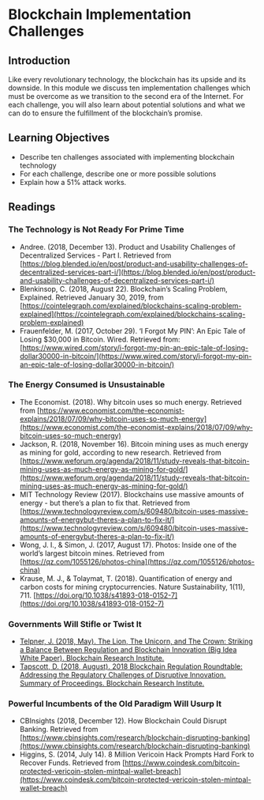 # Blockchain Implementation Challenges

## Introduction
Like every revolutionary technology, the blockchain has its upside and its downside. In this module we discuss ten implementation challenges which must be overcome as we transition to the second era of the Internet. For each challenge, you will also learn about potential solutions and what we can do to ensure the fulfillment of the blockchain’s promise.

## Learning Objectives
* Describe ten challenges associated with implementing blockchain technology
* For each challenge, describe one or more possible solutions
* Explain how a 51% attack works.

## Readings
### The Technology is Not Ready For Prime Time
* Andree. (2018, December 13). Product and Usability Challenges of Decentralized Services - Part I. Retrieved from [https://blog.blended.io/en/post/product-and-usability-challenges-of-decentralized-services-part-i/](https://blog.blended.io/en/post/product-and-usability-challenges-of-decentralized-services-part-i/)
* Blenkinsop, C. (2018, August 22). Blockchain’s Scaling Problem, Explained. Retrieved January 30, 2019, from [https://cointelegraph.com/explained/blockchains-scaling-problem-explained](https://cointelegraph.com/explained/blockchains-scaling-problem-explained)
* Frauenfelder, M. (2017, October 29). ‘I Forgot My PIN’: An Epic Tale of Losing $30,000 in Bitcoin. Wired. Retrieved from: [https://www.wired.com/story/i-forgot-my-pin-an-epic-tale-of-losing-dollar30000-in-bitcoin/](https://www.wired.com/story/i-forgot-my-pin-an-epic-tale-of-losing-dollar30000-in-bitcoin/)

### The Energy Consumed is Unsustainable
* The Economist. (2018). Why bitcoin uses so much energy. Retrieved from [https://www.economist.com/the-economist-explains/2018/07/09/why-bitcoin-uses-so-much-energy](https://www.economist.com/the-economist-explains/2018/07/09/why-bitcoin-uses-so-much-energy)
* Jackson, R. (2018, November 16). Bitcoin mining uses as much energy as mining for gold, according to new research. Retrieved from [https://www.weforum.org/agenda/2018/11/study-reveals-that-bitcoin-mining-uses-as-much-energy-as-mining-for-gold/](https://www.weforum.org/agenda/2018/11/study-reveals-that-bitcoin-mining-uses-as-much-energy-as-mining-for-gold/)
* MIT Technology Review (2017). Blockchains use massive amounts of energy - but there’s a plan to fix that. Retrieved from [https://www.technologyreview.com/s/609480/bitcoin-uses-massive-amounts-of-energybut-theres-a-plan-to-fix-it/](https://www.technologyreview.com/s/609480/bitcoin-uses-massive-amounts-of-energybut-theres-a-plan-to-fix-it/)
* Wong, J. I., & Simon, J. (2017, August 17). Photos: Inside one of the world’s largest bitcoin mines. Retrieved from [https://qz.com/1055126/photos-china](https://qz.com/1055126/photos-china)
* Krause, M. J., & Tolaymat, T. (2018). Quantification of energy and carbon costs for mining cryptocurrencies. Nature Sustainability, 1(11), 711. [https://doi.org/10.1038/s41893-018-0152-7](https://doi.org/10.1038/s41893-018-0152-7)

### Governments Will Stifle or Twist It
* [Telpner, J. (2018, May). The Lion, The Unicorn, and The Crown: Striking a Balance Between Regulation and Blockchain Innovation (Big Idea White Paper). Blockchain Research Institute.](./files/Telpner_Regulation.pdf)
* [Tapscott, D. (2018, August). 2018 Blockchain Regulation Roundtable: Addressing the Regulatory Challenges of Disruptive Innovation. Summary of Proceedings. Blockchain Research Institute.](./files/2018_Blockchain_Regulation_Roundtable.pdf)

### Powerful Incumbents of the Old Paradigm Will Usurp It
* CBInsights (2018, December 12). How Blockchain Could Disrupt Banking. Retrieved from [https://www.cbinsights.com/research/blockchain-disrupting-banking](https://www.cbinsights.com/research/blockchain-disrupting-banking)
* Higgins, S. (2014, July 14). 8 Million Vericoin Hack Prompts Hard Fork to Recover Funds. Retrieved from [https://www.coindesk.com/bitcoin-protected-vericoin-stolen-mintpal-wallet-breach](https://www.coindesk.com/bitcoin-protected-vericoin-stolen-mintpal-wallet-breach)

